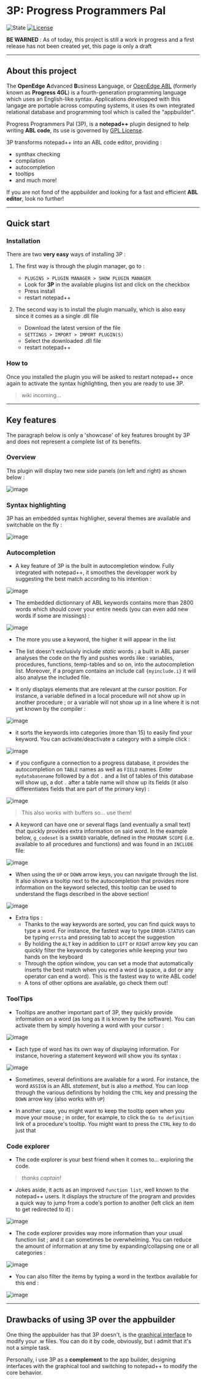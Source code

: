 # 3P: Progress Programmers Pal #

![State](https://img.shields.io/badge/state-work%20in%20progress-red.svg?style=plastic)
[![License](https://img.shields.io/badge/license-GPLv3-blue.svg?style=plastic)](../master/COPYING.GPLv3.txt)

**BE WARNED** : As of today, this project is still a work in progress and a first release has not been created yet, this page is only a draft



***

## About this project ##

The **OpenEdge** **A**dvanced **B**usiness **L**anguage, or [OpenEdge ABL](https://www.progress.com/openedge) (formerly known as **Progress 4GL**) is a fourth-generation programming language which uses an English-like syntax. Applications developped with this langage are portable across computing systems, it uses its own integrated relational database and programming tool which is called the "appbuilder".

Progress Programmers Pal (3P), is a **notepad++** plugin designed to help writing **ABL code**,  its use is governed by [GPL License](http://www.gnu.org/copyleft/gpl.html).

3P transforms notepad++ into an ABL code editor, providing :

* synthax checking
* compilation
* autocompletion
* tooltips 
* and much more!

If you are not fond of the appbuilder and looking for a fast and efficient **ABL editor**, look no further!



***

## Quick start ##

### Installation ###

There are two **very easy** ways of installing 3P :

1. The first way is through the plugin manager, go to : 
    * `PLUGINS > PLUGIN MANAGER > SHOW PLUGIN MANAGER`
    * Look for **3P** in the available plugins list and click on the checkbox
    * Press install
    * restart notepad++

2. The second way is to install the plugin manually, which is also easy since it comes as a single .dll file
    * Download the latest version of the file
    * `SETTINGS > IMPORT > IMPORT PLUGIN(S)`
    * Select the downloaded .dll file
    * restart notepad++

### How to ###

Once you installed the plugin you will be asked to restart notepad++ once again to activate the syntax highlighting, then you are ready to use 3P.

> wiki incoming...



***

## Key features  ##

The paragraph below is only a 'showcase' of key features brought by 3P and does not represent a complete list of its benefits.

### Overview ###

Ths plugin will display two new side panels (on left and right) as shown below :

![image](https://cloud.githubusercontent.com/assets/11553075/11215041/8e342adc-8d44-11e5-9c3e-fef920076f46.png)

### Syntax highlighting ###

3P has an embedded syntax highligher, several themes are available and switchable on the fly :

![image](https://cloud.githubusercontent.com/assets/11553075/11215274/a84d092e-8d45-11e5-87c6-830d40460e14.png)

### Autocompletion ###

* A key feature of 3P is the built in autocompletion window. Fully integrated with notepad++, it smoothes the developper work by suggesting the best match according to his intention :

![image](https://cloud.githubusercontent.com/assets/11553075/11215781/419a86a4-8d48-11e5-9155-c062659551dd.png)

* The embedded dictionnary of ABL keywords contains more than 2800 words which should cover your entire needs (you can even add new words if some are missings) :

![image](https://cloud.githubusercontent.com/assets/11553075/11216157/136dc9d8-8d4a-11e5-9775-2abdc5b77d33.png)

* The more you use a keyword, the higher it will appear in the list

* The list doesn't exclusivly include *static* words ; a built in ABL parser analyses the code on the fly and pushes words like : variables, procedures, functions, temp-tables and so on, into the autocompletion list. Moreover, if a program contains an include call `{myinclude.i}` it will also analyse the included file.

* It only displays elements that are relevant at the cursor position. For instance, a variable defined in a local procedure will not show up in another procedure ; or a variable will not show up in a line where it is not yet known by the compiler :

![image](https://cloud.githubusercontent.com/assets/11553075/11218038/8c49e586-8d53-11e5-884e-736cac8892a7.png)

* it sorts the keywords into categories (more than 15) to easily find your keyword. You can activate/deactivate a category with a simple click :

![image](https://cloud.githubusercontent.com/assets/11553075/11217991/5ca40abe-8d53-11e5-99ec-66ea7a06187d.png)

* if you configure a connection to a progress database, it provides the autocompletion on `TABLE` names as well as `FIELD` names. Enter `mydatabasename` followed by a dot `.` and a list of tables of this database will show up, a dot `.` after a table name will show up its fields (it also differentiates fields that are part of the primary key) :

![image](https://cloud.githubusercontent.com/assets/11553075/11216639/85bdaccc-8d4c-11e5-9caa-6ff3a24d5b72.png)

> This also works with buffers so... use them!

* A keyword can have one or several flags (and eventually a small text) that quickly provides extra information on said word. In the example below, `g_codeset` is a `SHARED` variable, defined in the `PROGRAM SCOPE` (i.e. available to all procedures and functions) and was found in an `INCLUDE` file:

![image](https://cloud.githubusercontent.com/assets/11553075/11216736/208108f8-8d4d-11e5-944f-a2267c7c0c34.png)

* When using the `UP` or `DOWN` arrow keys, you can navigate through the list. It also shows a tooltip next to the autocompletion that provides more information on the keyword selected, this tooltip can be used to understand the flags described in the above section!

![image](https://cloud.githubusercontent.com/assets/11553075/11216436/70493fba-8d4b-11e5-9822-3089c62be2de.png)

* Extra tips :
    - Thanks to the way keywords are sorted, you can find quick ways to type a word. For instance, the fastest way to type `ERROR-STATUS` can be typing `errsta` and pressing tab to accept the suggestion
    - By holding the `ALT` key in addition to `LEFT` or `RIGHT` arrow key you can quickly filter the keywords by categories while keeping your two hands on the keyboard
    - Through the option window, you can set a mode that automatically inserts the best match when you end a word (a space, a dot or any operator can end a word). This is the fastest way to write ABL code!
    - A tons of other options are available, go check them out!
  
### ToolTips ###

* Tooltips are another important part of 3P, they quickly provide information on a word (as long as it is known by the software). You can activate them by simply hovering a word with your cursor : 

![image](https://cloud.githubusercontent.com/assets/11553075/11218206/3b6b3e8e-8d54-11e5-8162-297dcb0f4c5c.png)

* Each type of word has its own way of displaying information. For instance, hovering a statement keyword will show you its syntax :

![image](https://cloud.githubusercontent.com/assets/11553075/11218361/efc50de2-8d54-11e5-8181-f63a60eff0b8.png)

* Sometimes, several definitions are available for a word. For instance, the word `ASSIGN` is an ABL *statement*, but is also a *method*. You can loop through the various definitions by holding the `CTRL` key and pressing the `DOWN` arrow key (also works with `UP`)

* In another case, you might want to keep the tooltip open when you move your mouse ; in order, for example, to click the `Go to definition` link of a procedure's tooltip. You might want to press the `CTRL` key to do just that

### Code explorer ###

* The code explorer is your best friend when it comes to... exploring the code. 

> *thanks captain!*

* Jokes aside, it acts as an improved `function list`, well known to the notepad++ users. It displays the structure of the program and provides a quick way to jump from a code's portion to another (left click an item to get redirected to it) :

![image](https://cloud.githubusercontent.com/assets/11553075/11218752/256db7f8-8d57-11e5-9924-93fa3d87e83e.png)

* The code explorer provides way more information than your usual function list ; and it can sometimes be overwhelming. You can reduce the amount of information at any time by expanding/collapsing one or all categories :

![image](https://cloud.githubusercontent.com/assets/11553075/11219013/5771f858-8d58-11e5-85f8-1b4e343da4b4.png)

* You can also filter the items by typing a word in the textbox available for this end :

![image](https://cloud.githubusercontent.com/assets/11553075/11219059/8e34ca6e-8d58-11e5-9ffb-e954cb291fcc.png)


***

## Drawbacks of using 3P over the appbuilder ##

One thing the appbuilder has that 3P doesn't, is the [graphical interface](https://documentation.progress.com/output/ua/OpenEdge_latest/index.html#page/gsstu/overview-of-the-openedge-appbuilder.html) to modify your .w files. You can do it by code, obviously, but i admit that it's not a simple task.

Personally, i use 3P as a **complement** to the app builder, designing interfaces with the graphical tool and switching to notepad++ to modify the core behavior.
